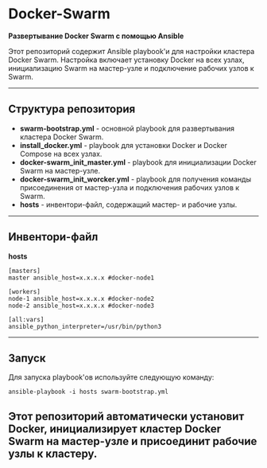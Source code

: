 # Docker-Swarm
**Развертывание Docker Swarm с помощью Ansible**

Этот репозиторий содержит Ansible playbook'и для настройки кластера Docker Swarm. Настройка включает установку Docker на всех узлах, инициализацию Swarm на мастер-узле и подключение рабочих узлов к Swarm.

---

## Структура репозитория

- **swarm-bootstrap.yml** - основной playbook для развертывания кластера Docker Swarm.
- **install_docker.yml** - playbook для установки Docker и Docker Compose на всех узлах.
- **docker-swarm_init_master.yml** - playbook для инициализации Docker Swarm на мастер-узле.
- **docker-swarm_init_worcker.yml** - playbook для получения команды присоединения от мастер-узла и подключения рабочих узлов к Swarm.
- **hosts** - инвентори-файл, содержащий мастер- и рабочие узлы.

---

## Инвентори-файл

**hosts**
```
[masters]
master ansible_host=x.x.x.x #docker-node1

[workers]
node-1 ansible_host=x.x.x.x #docker-node2
node-2 ansible_host=x.x.x.x #docker-node3

[all:vars]
ansible_python_interpreter=/usr/bin/python3
```

---

## Запуск

Для запуска playbook'ов используйте следующую команду:
```
ansible-playbook -i hosts swarm-bootstrap.yml
```
Этот репозиторий автоматически установит Docker, инициализирует кластер Docker Swarm на мастер-узле и присоединит рабочие узлы к кластеру.
---